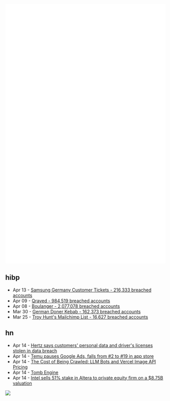 ![Metrics](https://raw.githubusercontent.com/phixion/phixion/master/metrics.svg)

## hibp

<!--
for https://github.com/phixion/phixion/blob/main/.github/workflows/feeds.yml
-->
<!--START_SECTION:haveibeenpwnd-->
- Apr 13 - [Samsung Germany Customer Tickets - 216,333 breached accounts](https://haveibeenpwned.com/PwnedWebsites#SamsungGermany)
- Apr 09 - [Qraved - 984,519 breached accounts](https://haveibeenpwned.com/PwnedWebsites#Qraved)
- Apr 08 - [Boulanger - 2,077,078 breached accounts](https://haveibeenpwned.com/PwnedWebsites#Boulanger)
- Mar 30 - [German Doner Kebab - 162,373 breached accounts](https://haveibeenpwned.com/PwnedWebsites#GermanDonerKebab)
- Mar 25 - [Troy Hunt's Mailchimp List - 16,627 breached accounts](https://haveibeenpwned.com/PwnedWebsites#TroyHuntMailchimpList)
<!--END_SECTION:haveibeenpwnd-->

## hn

<!--
for https://github.com/phixion/phixion/blob/main/.github/workflows/feeds.yml
-->
<!--START_SECTION:hn-->
- Apr 14 - [Hertz says customers' personal data and driver's licenses stolen in data breach](https://techcrunch.com/2025/04/14/hertz-says-customers-personal-data-and-drivers-licenses-stolen-in-data-breach/)
- Apr 14 - [Temu pauses Google Ads, falls from #2 to #19 in app store](https://searchengineland.com/temu-pulls-us-google-shopping-ads-454260)
- Apr 14 - [The Cost of Being Crawled: LLM Bots and Vercel Image API Pricing](https://metacast.app/blog/engineering/postmortem-llm-bots-image-optimization)
- Apr 14 - [Tomb Engine](https://tombengine.com/)
- Apr 14 - [Intel sells 51% stake in Altera to private equity firm on a $8.75B valuation](https://newsroom.intel.com/corporate/intel-partner-deal-news-april2025)
<!--END_SECTION:hn-->

<!--
for https://yhype.me
-->
![](https://hit.yhype.me/github/profile?user_id=13013670)
